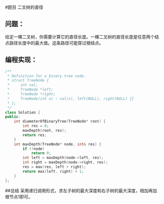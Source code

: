 #题目
二叉树的直径
## 问题： 
给定一棵二叉树，你需要计算它的直径长度。一棵二叉树的直径长度是任意两个结点路径长度中的最大值。这条路径可能穿过根结点。
## 编程实现：
```C++
/**
 * Definition for a binary tree node.
 * struct TreeNode {
 *     int val;
 *     TreeNode *left;
 *     TreeNode *right;
 *     TreeNode(int x) : val(x), left(NULL), right(NULL) {}
 * };
 */
class Solution {
public:
    int diameterOfBinaryTree(TreeNode* root) {
        int res = 0;
        maxDepth(root, res);
        return res;
    }
    int maxDepth(TreeNode* node, int& res) {
        if (!node)
            return 0;
        int left = maxDepth(node->left, res);
        int right = maxDepth(node->right, res);
        res = max(res, left + right);
        return max(left, right) + 1;
    }
};
```
##总结
采用递归调用形式，求左子树的最大深度和右子树的最大深度，相加再加根节点1即可。